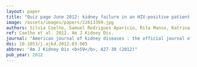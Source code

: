 ```yaml
---
layout: paper
title: "Quiz page June 2012: kidney failure in an HIV-positive patient."
image: /assets/images/papers/22613399.jpg
authors: Silvia Coelho, Samuel Rodrigues Aparício, Rita Manso, Katrina Soto
ref: Coelho et al. 2012. Am J Kidney Dis.
journal: "American journal of kidney diseases : the official journal of the National Kidney Foundation <b>59</b>, A27-30 (2012)"
doi: 10.1053/j.ajkd.2012.03.005
abbrev: "Am J Kidney Dis <b>59</b>, A27-30 (2012)"
pub_year: 2012
---
```


<br />
<div data-badge-popover="right" data-badge-type="donut" data-pmid="22613399" data-hide-no-mentions="true" class="altmetric-embed"></div>


